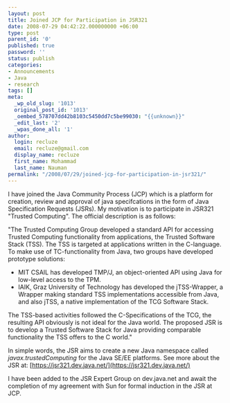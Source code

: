 ```yaml
---
layout: post
title: Joined JCP for Participation in JSR321
date: 2008-07-29 04:42:22.000000000 +06:00
type: post
parent_id: '0'
published: true
password: ''
status: publish
categories:
- Announcements
- Java
- research
tags: []
meta:
  _wp_old_slug: '1013'
  original_post_id: '1013'
  _oembed_578707dd42b8103c5450dd7c5be99030: "{{unknown}}"
  _edit_last: '2'
  _wpas_done_all: '1'
author:
  login: recluze
  email: recluze@gmail.com
  display_name: recluze
  first_name: Mohammad
  last_name: Nauman
permalink: "/2008/07/29/joined-jcp-for-participation-in-jsr321/"
---
```

I have joined the Java Community Process (JCP) which is a platform for creation, review and approval of java specifcations in the form of Java Specification Requests (JSRs). My motivation is to participate in JSR321 "Trusted Computing". The official description is as follows:

"The Trusted Computing Group developed a standard API for accessing Trusted Computing functionality from applications, the Trusted Software Stack (TSS). The TSS is targeted at applications written in the C-language. To make use of TC-functionality from Java, two groups have developed prototype solutions:

- MIT CSAIL has developed TMP/J, an object-oriented API using Java for low-level access to the TPM.
- IAIK, Graz University of Technology has developed the jTSS-Wrapper, a Wrapper making standard TSS implementations accessible from Java, and also jTSS, a native implementation of the TCG Software Stack.

The TSS-based activities followed the C-Specifications of the TCG, the resulting API obviously is not ideal for the Java world. The proposed JSR is to develop a Trusted Software Stack for Java providing comparable functionality the TSS offers to the C world."

In simple words, the JSR aims to create a new Java namespace called _javax.trustedComputing_ for the Java SE/EE platforms. See more about the JSR at: [https://jsr321.dev.java.net/](https://jsr321.dev.java.net/)

I have been added to the JSR Expert Group on dev.java.net and await the completion of my agreement with Sun for formal induction in the JSR at JCP.

